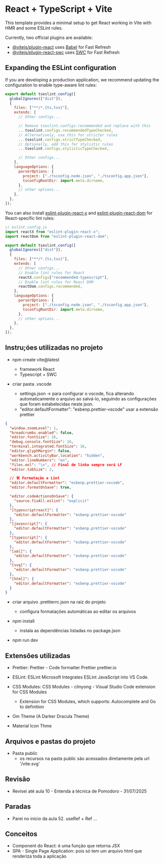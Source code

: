 # React + TypeScript + Vite

This template provides a minimal setup to get React working in Vite with HMR and
some ESLint rules.

Currently, two official plugins are available:

- [@vitejs/plugin-react](https://github.com/vitejs/vite-plugin-react/blob/main/packages/plugin-react)
  uses [Babel](https://babeljs.io/) for Fast Refresh
- [@vitejs/plugin-react-swc](https://github.com/vitejs/vite-plugin-react/blob/main/packages/plugin-react-swc)
  uses [SWC](https://swc.rs/) for Fast Refresh

## Expanding the ESLint configuration

If you are developing a production application, we recommend updating the
configuration to enable type-aware lint rules:

```js
export default tseslint.config([
  globalIgnores(["dist"]),
  {
    files: ["**/*.{ts,tsx}"],
    extends: [
      // Other configs...

      // Remove tseslint.configs.recommended and replace with this
      ...tseslint.configs.recommendedTypeChecked,
      // Alternatively, use this for stricter rules
      ...tseslint.configs.strictTypeChecked,
      // Optionally, add this for stylistic rules
      ...tseslint.configs.stylisticTypeChecked,

      // Other configs...
    ],
    languageOptions: {
      parserOptions: {
        project: ["./tsconfig.node.json", "./tsconfig.app.json"],
        tsconfigRootDir: import.meta.dirname,
      },
      // other options...
    },
  },
]);
```

You can also install
[eslint-plugin-react-x](https://github.com/Rel1cx/eslint-react/tree/main/packages/plugins/eslint-plugin-react-x)
and
[eslint-plugin-react-dom](https://github.com/Rel1cx/eslint-react/tree/main/packages/plugins/eslint-plugin-react-dom)
for React-specific lint rules:

```js
// eslint.config.js
import reactX from "eslint-plugin-react-x";
import reactDom from "eslint-plugin-react-dom";

export default tseslint.config([
  globalIgnores(["dist"]),
  {
    files: ["**/*.{ts,tsx}"],
    extends: [
      // Other configs...
      // Enable lint rules for React
      reactX.configs["recommended-typescript"],
      // Enable lint rules for React DOM
      reactDom.configs.recommended,
    ],
    languageOptions: {
      parserOptions: {
        project: ["./tsconfig.node.json", "./tsconfig.app.json"],
        tsconfigRootDir: import.meta.dirname,
      },
      // other options...
    },
  },
]);
```

## Instru;óes utilizadas no projeto

- npm create vite@latest

  - framework React
  - Typescript + SWC

- criar pasta .vscode
  - settings.json -> para configurar o vscode, fica alterando automaticamente o
    arquivo ao salvá-lo, seguindo as configurações que foram estabelecidas neste
    json.
  - "editor.defaultFormatter": "esbenp.prettier-vscode" usar a extensão prettier

```settings.json
{
  "window.zoomLevel": 1,
  "breadcrumbs.enabled": false,
  "editor.fontSize": 16,
  "debug.console.fontSize": 16,
  "terminal.integrated.fontSize": 16,
  "editor.glyphMargin": false,
  "workbench.activityBar.location": "hidden",
  "editor.lineNumbers": "on",
  "files.eol": "\n", // Final de linha sempre será LF
  "editor.tabSize": 2,

  // 🛠 Formatação e Lint
  "editor.defaultFormatter": "esbenp.prettier-vscode",
  "editor.formatOnSave": true,

  "editor.codeActionsOnSave": {
    "source.fixAll.eslint": "explicit"
  },
  "[typescriptreact]": {
    "editor.defaultFormatter": "esbenp.prettier-vscode"
  },
  "[javascript]": {
    "editor.defaultFormatter": "esbenp.prettier-vscode"
  },
  "[typescript]": {
    "editor.defaultFormatter": "esbenp.prettier-vscode"
  },
  "[xml]": {
    "editor.defaultFormatter": "esbenp.prettier-vscode"
  },
  "[svg]": {
    "editor.defaultFormatter": "esbenp.prettier-vscode"
  },
  "[html]": {
    "editor.defaultFormatter": "esbenp.prettier-vscode"
  }
}
```

- criar arquivo .prettierrc.json na raiz do projeto

  - configura formatações automáticas ao editar os arquivos

- npm install

  - instala as dependências listadas no package.json

- npm run dev

## Extensões utilizadas

- Prettier: Prettier - Code formatter Prettier prettier.io

- ESLint: ESLint Microsoft Integrates ESLint JavaScript into VS Code.

- CSS Modules: CSS Modules - clinyong - Visual Studio Code extension for CSS
  Modules

  - Extension for CSS Modules, which supports: Autocomplete and Go to definition

- Om Theme (A Darker Dracula Theme)

- Material Icon Thme

## Arquivos e pastas do projeto

- Pasta public
  - os recursos na pasta public são acessados diretamente pela url '/vite.svg'

## Revisão

- Revisei até aula 10 - Entenda a técnica de Pomodoro - 31/07/2025

## Paradas

- Parei no início da aula 52. useRef + Ref ...

## Conceitos

- Component do React: é uma função que retorna JSX
- SPA - Single Page Application: pois só tem um arquivo html que renderiza toda
  a aplicação
